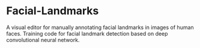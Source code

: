 # Facial-Landmarks
A visual editor for manually annotating facial landmarks in images of human faces. Training code for facial landmark detection based on deep convolutional neural network.

